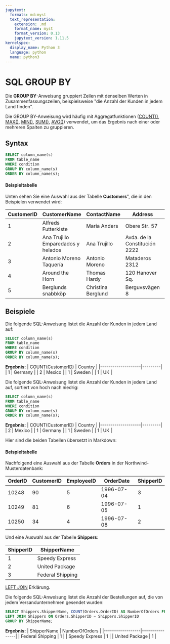 ```yaml
---
jupytext:
  formats: md:myst
  text_representation:
    extension: .md
    format_name: myst
    format_version: 0.13
    jupytext_version: 1.11.5
kernelspec:
  display_name: Python 3
  language: python
  name: python3
---
```


# SQL GROUP BY

Die **GROUP BY**-Anweisung gruppiert Zeilen mit denselben Werten in Zusammenfassungszeilen, beispielsweise "die Anzahl der Kunden in jedem Land finden".

Die GROUP BY-Anweisung wird häufig mit Aggregatfunktionen ([COUNT()](./count.md), [MAX()](./min_max.md), [MIN()](./min_max.md), [SUM()](./sum.md), [AVG()](./avg.md)) verwendet, um das Ergebnis nach einer oder mehreren Spalten zu gruppieren.

## Syntax
```sql
SELECT column_name(s)
FROM table_name
WHERE condition
GROUP BY column_name(s)
ORDER BY column_name(s);
```

#### Beispieltabelle

Unten sehen Sie eine Auswahl aus der Tabelle **__Customers__**", die in den Beispielen verwendet wird:

| CustomerID | CustomerName             | ContactName    | Address              | City         | PostalCode | Country |
|------------|--------------------------|----------------|----------------------|--------------|------------|---------|
| 1          | Alfreds Futterkiste      | Maria Anders   | Obere Str. 57        | Berlin       | 12209      | Germany |
| 2          | Ana Trujillo Emparedados y helados | Ana Trujillo  | Avda. de la Constitución 2222 | México D.F. | 05021 | Mexico  |
| 3          | Antonio Moreno Taquería  | Antonio Moreno | Mataderos 2312       | México D.F.  | 05023      | Mexico  |
| 4          | Around the Horn          | Thomas Hardy   | 120 Hanover Sq.      | London       | WA1 1DP    | UK      |
| 5          | Berglunds snabbköp       | Christina Berglund | Berguvsvägen 8    | Luleå       | S-958 22   | Sweden  |

## Beispiele

Die folgende SQL-Anweisung listet die Anzahl der Kunden in jedem Land auf:

```sql
SELECT column_name(s)
FROM table_name
WHERE condition
GROUP BY column_name(s)
ORDER BY column_name(s);
```

**Ergebnis:**
| COUNT(CustomerID) | Country |
|--------------------|---------|
|                  1 | Germany |
|                  2 | Mexico  |
|                  1 | Sweden  |
|                  1 | UK      |

Die folgende SQL-Anweisung listet die Anzahl der Kunden in jedem Land auf, sortiert von hoch nach niedrig:

```sql
SELECT column_name(s)
FROM table_name
WHERE condition
GROUP BY column_name(s)
ORDER BY column_name(s);
```

**Ergebnis:**
| COUNT(CustomerID) | Country |
|--------------------|---------|
|                  2 | Mexico  |
|                  1 | Germany |
|                  1 | Sweden  |
|                  1 | UK      |

Hier sind die beiden Tabellen übersetzt in Markdown:

#### Beispieltabelle

Nachfolgend eine Auswahl aus der Tabelle **__Orders__** in der Northwind-Musterdatenbank:

| OrderID | CustomerID | EmployeeID | OrderDate  | ShipperID |
|---------|------------|------------|------------|-----------|
| 10248   | 90         | 5          | 1996-07-04 | 3         |
| 10249   | 81         | 6          | 1996-07-05 | 1         |
| 10250   | 34         | 4          | 1996-07-08 | 2         |

Und eine Auswahl aus der Tabelle **__Shippers__**:

| ShipperID | ShipperName      |
|-----------|------------------|
| 1         | Speedy Express   |
| 2         | United Package   |
| 3         | Federal Shipping |

[LEFT JOIN](./left_join.md) Erklärung.

Die folgende SQL-Anweisung listet die Anzahl der Bestellungen auf, die von jedem Versandunternehmen gesendet wurden:

```sql
SELECT Shippers.ShipperName, COUNT(Orders.OrderID) AS NumberOfOrders FROM Orders
LEFT JOIN Shippers ON Orders.ShipperID = Shippers.ShipperID
GROUP BY ShipperName;
```

**Ergebnis:**
| ShipperName      | NumberOfOrders |
|------------------|----------------|
| Federal Shipping | 1              |
| Speedy Express   | 1              |
| United Package   | 1              |
